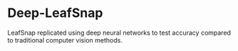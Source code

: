 # Deep-LeafSnap
LeafSnap replicated using deep neural networks to test accuracy compared to traditional computer vision methods.
